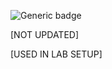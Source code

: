 
![Generic badge](https://img.shields.io/badge/PythonVersions-3.8-green.svg)

[NOT UPDATED]

[USED IN LAB SETUP]
